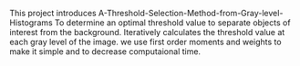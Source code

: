 This project introduces A-Threshold-Selection-Method-from-Gray-level-Histograms
To determine an optimal threshold value to separate objects of interest from the background. 
Iteratively calculates the threshold value at each gray level of the image.
we use first order moments and weights to make it simple and to decrease computaional time.
